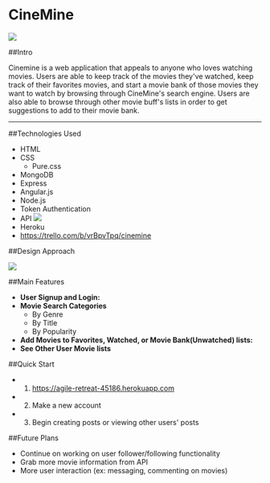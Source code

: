 # CineMine
![](https://i.imgur.com/QDs9vaf.png)

##Intro

Cinemine is a web application that appeals to anyone who loves watching movies.  Users are able to keep track of the movies they've watched, keep track of their favorites movies, and start a movie bank of those movies they want to watch by browsing through CineMine's search engine.  Users are also able to browse through other movie buff's lists in order to get suggestions to add to their movie bank.
***

##Technologies Used

- HTML
- CSS
    - Pure.css
- MongoDB
- Express
- Angular.js
- Node.js
- Token Authentication
- API 
![](https://assets.tmdb.org/images/logos/var_5_0_tmdb-logo-1Line-GreenGradient-Bree.png)
- Heroku
- https://trello.com/b/vrBpvTpq/cinemine

##Design Approach

![](https://i.imgur.com/Qv759C9.png)

##Main Features
- **User Signup and Login:**
- **Movie Search Categories**
    - By Genre
    - By Title
    - By Popularity
- **Add Movies to Favorites, Watched, or Movie Bank(Unwatched) lists:**
- **See Other User Movie lists**

##Quick Start
- 1. https://agile-retreat-45186.herokuapp.com
- 2. Make a new account
- 3. Begin creating posts or viewing other users' posts

##Future Plans
- Continue on working on user follower/following functionality
- Grab more movie information from API
- More user interaction (ex: messaging, commenting on movies)
